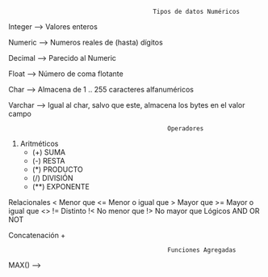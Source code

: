                                             Tipos de datos Numéricos

Integer --> Valores enteros

Numeric --> Numeros reales de (hasta) dígitos

Decimal --> Parecido al Numeric

Float   --> Número de coma flotante 

Char    --> Almacena de 1 .. 255 caracteres alfanuméricos

Varchar --> Igual al char, salvo que este, almacena los bytes en el valor campo


                                                Operadores

1. Aritméticos   
   - (+)   SUMA
   - (-)   RESTA
   - (*)   PRODUCTO
   - (/)   DIVISIÓN
   - (**)  EXPONENTE

Relacionales
              <  Menor que
              <=  Menor o igual que
              >   Mayor que
              >=  Mayor o igual que
           <> !=  Distinto
              !<  No menor que
              !>  No mayor que
Lógicos
              AND 
              OR
              NOT
              
Concatenación
              +   

                                                Funciones Agregadas

MAX()   -->     
          


